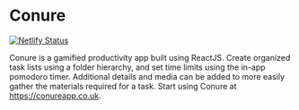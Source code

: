 # Conure
[![Netlify Status](https://api.netlify.com/api/v1/badges/e0de2ea7-0016-493c-a009-e92696db9a08/deploy-status)](https://app.netlify.com/sites/eloquent-swartz-12221e/deploys)

Conure is a gamified productivity app built using ReactJS. Create organized task lists using a folder hierarchy, and set time limits using the in-app pomodoro timer. Additional details and media can be added to more easily gather the materials required for a task. Start using Conure at https://conureapp.co.uk.

